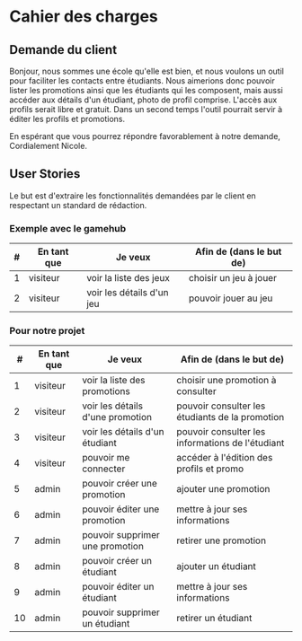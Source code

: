# Cahier des charges

## Demande du client

Bonjour, nous sommes une école qu'elle est bien, et nous voulons un outil pour faciliter les contacts entre étudiants.
Nous aimerions donc pouvoir lister les promotions ainsi que les étudiants qui les composent,
mais aussi accéder aux détails d'un étudiant, photo de profil comprise.
L'accès aux profils serait libre et gratuit.
Dans un second temps l'outil pourrait servir à éditer les profils et promotions.

En espérant que vous pourrez répondre favorablement à notre demande,
Cordialement
Nicole.

## User Stories

Le but est d'extraire les fonctionnalités demandées par le client en respectant un standard de rédaction.

### Exemple avec le gamehub

|#|En tant que|Je veux|Afin de (dans le but de)|
|-|-----------|-------|------------------------|
|1|visiteur|voir la liste des jeux|choisir un jeu à jouer|
|2|visiteur|voir les détails d'un jeu|pouvoir jouer au jeu|


### Pour notre projet

|#|En tant que|Je veux|Afin de (dans le but de)|
|-|-----------|-------|------------------------|
|1|visiteur|voir la liste des promotions|choisir une promotion à consulter|
|2|visiteur|voir les détails d'une promotion|pouvoir consulter les étudiants de la promotion|
|3|visiteur|voir les détails d'un étudiant|pouvoir consulter les informations de l'étudiant|
|4|visiteur|pouvoir me connecter|accéder à l'édition des profils et promo|
|5|admin|pouvoir créer une promotion|ajouter une promotion|
|6|admin|pouvoir éditer une promotion|mettre à jour ses informations|
|7|admin|pouvoir supprimer une promotion|retirer une promotion|
|8|admin|pouvoir créer un étudiant|ajouter un étudiant|
|9|admin|pouvoir éditer un étudiant|mettre à jour ses informations|
|10|admin|pouvoir supprimer un étudiant|retirer un étudiant|
